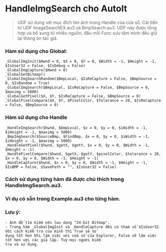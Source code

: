 # HandleImgSearch cho AutoIt
> UDF sử dụng với mục đích tìm ảnh trong Handle của cửa sổ. Cải tiến từ UDF ImageSearchEX.au3 và BmpSearch.au3. 
UDF này được tổng hợp và bổ sung từ nhiều nguồn, đầu mỗi Func sưu tầm mình đều giữ lại thông tin tác giả.

### Hàm sử dụng cho Global:
    _GlobalImgInit($Hwnd = 0, $X = 0, $Y = 0, $Width = -1, $Height = -1, $IsUser32 = False, $IsDebug = False)
    _GlobalImgCapture($Hwnd = 0)
    _GlobalGetBitmap()
    _GlobalImgSearchRandom($BmpLocal, $IsReCapture = False, $BmpSource = 0, $IsRandom = True)
    _GlobalImgSearch($BmpLocal, $IsReCapture = False, $BmpSource = 0, $maximg = 5000)
    _GlobalGetPixel($X, $Y, $IsReCapture = False, $BmpSource = 0)
    _GlobalPixelCompare($X, $Y, $PixelColor, $Tolerance = 20, $IsReCapture = False, $BmpSource = 0)
### Hàm sử dụng cho Handle
    _HandleImgSearch($hwnd, $bmpLocal, $x = 0, $y = 0, $iWidth = -1, $iHeight = -1, $maximg = 5000)
    _BmpImgSearch($SourceBmp, $FindBmp, $x = 0, $y = 0, $iWidth = -1, $iHeight = -1, $maximg = 5000)
    _HandleGetPixel($hwnd, $getX, $getY, $x = 0, $y = 0, $Width = -1, $Height = -1)
    _HandlePixelCompare($hwnd, $getX, $getY, $pixelColor, $tolerance = 20, $x = 0, $y = 0, $Width = -1, $Height = -1)
    _HandleCapture($hwnd, $x = 0, $y = 0, $Width = -1, $Height = -1, $IsBMP = False, $SavePath = "", $IsUser32 = False)

### Cách sử dụng từng hàm đã được chú thích trong HandleImgSearch.au3.
### Ví dụ có sẵn trong Example.au3 cho từng hàm.
### Lưu ý: 
    - Ảnh để tìm kiếm nên lưu dạng "24-bit Bitmap".
    - Trong hàm _GlobalImgInit và _HandleCapture đều có tham số $IsUser32. Với cách kiểm tra của mình thì True sẽ sử 
    dụng tốt hơn khi làm việc với cửa sổ của Explorer, False sẽ làm việc tốt hơn với các giả lập. Tuỳ mọi người kiểm 
    tra và sử dụng.

